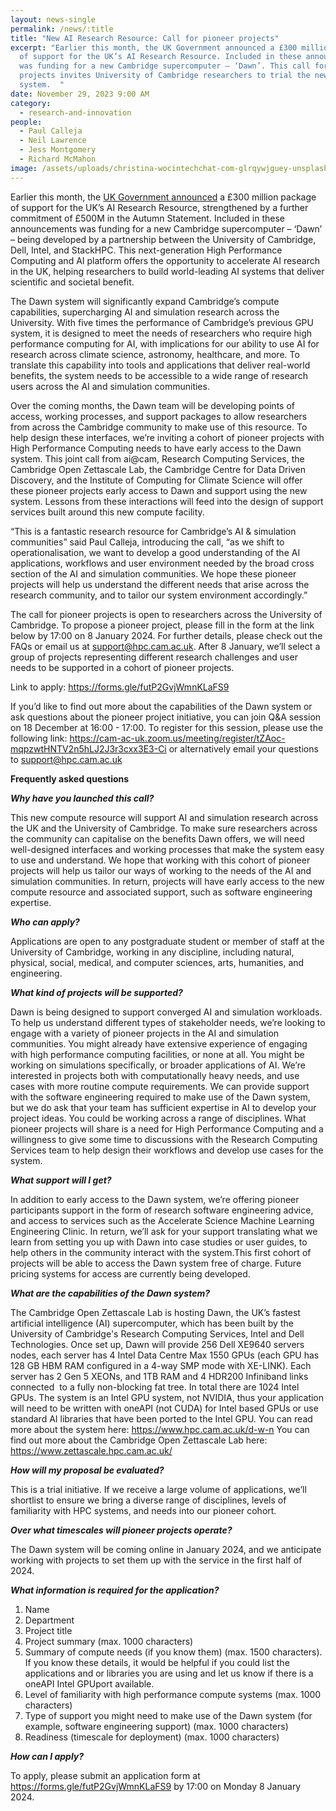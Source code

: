```yaml
---
layout: news-single
permalink: /news/:title
title: "New AI Research Resource: Call for pioneer projects"
excerpt: "Earlier this month, the UK Government announced a £300 million package
  of support for the UK’s AI Research Resource. Included in these announcements
  was funding for a new Cambridge supercomputer – ‘Dawn’. This call for pioneer
  projects invites University of Cambridge researchers to trial the new
  system.  "
date: November 29, 2023 9:00 AM
category:
  - research-and-innovation
people:
  - Paul Calleja
  - Neil Lawrence
  - Jess Montgomery
  - Richard McMahon
image: /assets/uploads/christina-wocintechchat-com-glrqywjguey-unsplash.jpg
---
```

Earlier this month, the [UK Government announced](https://www.gov.uk/government/news/technology-secretary-announces-investment-boost-making-british-ai-supercomputing-30-times-more-powerful) a £300 million package of support for the UK’s AI Research Resource, strengthened by a further commitment of £500M in the Autumn Statement. Included in these announcements was funding for a new Cambridge supercomputer – ‘Dawn’ – being developed by a partnership between the University of Cambridge, Dell, Intel, and StackHPC. This next-generation High Performance Computing and AI platform offers the opportunity to accelerate AI research in the UK, helping researchers to build world-leading AI systems that deliver scientific and societal benefit. 

The Dawn system will significantly expand Cambridge’s compute capabilities, supercharging AI and simulation research across the University. With five times the performance of Cambridge’s previous GPU system, it is designed to meet the needs of researchers who require high performance computing for AI, with implications for our ability to use AI for research across climate science, astronomy, healthcare, and more. To translate this capability into tools and applications that deliver real-world benefits, the system needs to be accessible to a wide range of research users across the AI and simulation communities. 

Over the coming months, the Dawn team will be developing points of access, working processes, and support packages to allow researchers from across the Cambridge community to make use of this resource. To help design these interfaces, we’re inviting a cohort of pioneer projects with High Performance Computing needs to have early access to the Dawn system. This joint call from ai@cam, Research Computing Services, the Cambridge Open Zettascale Lab, the Cambridge Centre for Data Driven Discovery, and the Institute of Computing for Climate Science will offer these pioneer projects early access to Dawn and support using the new system. Lessons from these interactions will feed into the design of support services built around this new compute facility.

“This is a fantastic research resource for Cambridge’s AI & simulation communities” said Paul Calleja, introducing the call, “as we shift to operationalisation, we want to develop a good understanding of the AI applications, workflows and user environment needed by the broad cross section of the AI and simulation communities. We hope these pioneer projects will help us understand the different needs that arise across the research community, and to tailor our system environment accordingly.” 

The call for pioneer projects is open to researchers across the University of Cambridge. To propose a pioneer project, please fill in the form at the link below by 17:00 on 8 January 2024. For further details, please check out the FAQs or email us at support@hpc.cam.ac.uk. After 8 January, we’ll select a group of projects representing different research challenges and user needs to be supported in a cohort of pioneer projects. 

Link to apply: <https://forms.gle/futP2GvjWmnKLaFS9> 

If you’d like to find out more about the capabilities of the Dawn system or ask questions about the pioneer project initiative, you can join Q&A session on 18 December at 16:00 - 17:00. To register for this session, please use the following link: <https://cam-ac-uk.zoom.us/meeting/register/tZAoc-mqpzwtHNTV2n5hLJ2J3r3cxx3E3-Ci> or alternatively email your questions to [support@hpc.cam.ac.uk](mailto:support@hpc.cam.ac.uk)    

**Frequently asked questions**

***Why have you launched this call?*** 

This new compute resource will support AI and simulation research across the UK and the University of Cambridge. To make sure researchers across the community can capitalise on the benefits Dawn offers, we will need well-designed interfaces and working processes that make the system easy to use and understand. We hope that working with this cohort of pioneer projects will help us tailor our ways of working to the needs of the AI and simulation communities. In return, projects will have early access to the new compute resource and associated support, such as software engineering expertise. 

***Who can apply?***

Applications are open to any postgraduate student or member of staff at the University of Cambridge, working in any discipline, including natural, physical, social, medical, and computer sciences, arts, humanities, and engineering.

***What kind of projects will be supported?***

Dawn is being designed to support converged AI and simulation workloads. To help us understand different types of stakeholder needs, we’re looking to engage with a variety of pioneer projects in the AI and simulation communities. You might already have extensive experience of engaging with high performance computing facilities, or none at all. You might be working on simulations specifically, or broader applications of AI. We’re interested in projects both with computationally heavy needs, and use cases with more routine compute requirements. We can provide support with the software engineering required to make use of the Dawn system, but we do ask that your team has sufficient expertise in AI to develop your project ideas. You could be working across a range of disciplines. What pioneer projects will share is a need for High Performance Computing and a willingness to give some time to discussions with the Research Computing Services team to help design their workflows and develop use cases for the system.

***What support will I get?***

In addition to early access to the Dawn system, we’re offering pioneer participants support in the form of research software engineering advice, and access to services such as the Accelerate Science Machine Learning Engineering Clinic. In return, we’ll ask for your support translating what we learn from setting you up with Dawn into case studies or user guides, to help others in the community interact with the system.This first cohort of projects will be able to access the Dawn system free of charge. Future pricing systems for access are currently being developed. 

***What are the capabilities of the Dawn system?***

The Cambridge Open Zettascale Lab is hosting Dawn, the UK’s fastest artificial intelligence (AI) supercomputer, which has been built by the University of Cambridge's Research Computing Services, Intel and Dell Technologies. Once set up, Dawn will provide 256 Dell XE9640 servers nodes, each server has 4 Intel Data Centre Max 1550 GPUs (each GPU has 128 GB HBM RAM configured in a 4-way SMP mode with XE-LINK). Each server has 2 Gen 5 XEONs, and 1TB RAM and 4 HDR200 Infiniband links connected  to a fully non-blocking fat tree. In total there are 1024 Intel GPUs. The system is an Intel GPU system, not NVIDIA, thus your application will need to be written with oneAPI (not CUDA) for Intel based GPUs or use standard AI libraries that have been ported to the Intel GPU. You can read more about the system here: <https://www.hpc.cam.ac.uk/d-w-n> You can find out more about the Cambridge Open Zettascale Lab here: <https://www.zettascale.hpc.cam.ac.uk/> 

***How will my proposal be evaluated?***

This is a trial initiative. If we receive a large volume of applications, we’ll shortlist to ensure we bring a diverse range of disciplines, levels of familiarity with HPC systems, and needs into our pioneer cohort. 

***Over what timescales will pioneer projects operate?***

The Dawn system will be coming online in January 2024, and we anticipate working with projects to set them up with the service in the first half of 2024. 

***What information is required for the application?***

1. Name
2. Department
3. Project title
4. Project summary (max. 1000 characters)
5. Summary of compute needs (if you know them) (max. 1500 characters). If you know these details, it would be helpful if you could list the applications and or libraries you are using and let us know if there is a oneAPI Intel GPUport available. 
6. Level of familiarity with high performance compute systems (max. 1000 characters)
7. Type of support you might need to make use of the Dawn system (for example, software engineering support) (max. 1000 characters)
8. Readiness (timescale for deployment) (max. 1000 characters)

***How can I apply?***

To apply, please submit an application form at <https://forms.gle/futP2GvjWmnKLaFS9> by 17:00 on Monday 8 January 2024.